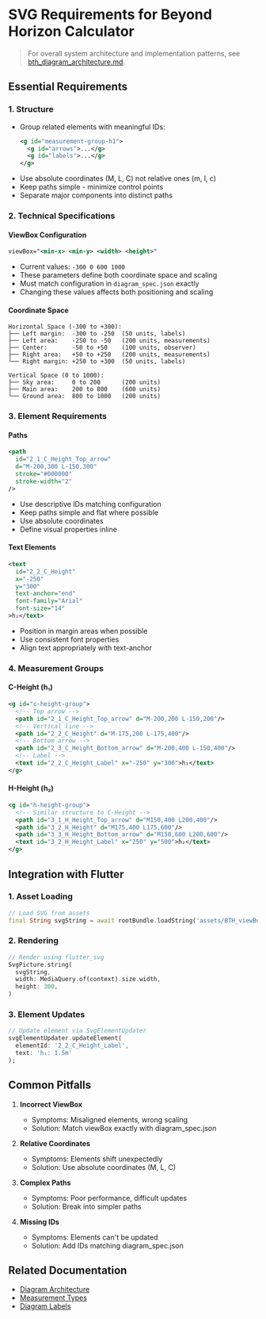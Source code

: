 # SVG Requirements for Beyond Horizon Calculator

> For overall system architecture and implementation patterns, see [bth_diagram_architecture.md](./bth_diagram_architecture.md).

## Essential Requirements

### 1. Structure
- Group related elements with meaningful IDs:
  ```svg
  <g id="measurement-group-h1">
    <g id="arrows">...</g>
    <g id="labels">...</g>
  </g>
  ```
- Use absolute coordinates (M, L, C) not relative ones (m, l, c)
- Keep paths simple - minimize control points
- Separate major components into distinct paths

### 2. Technical Specifications

#### ViewBox Configuration
```svg
viewBox="<min-x> <min-y> <width> <height>"
```
- Current values: `-300 0 600 1000`
- These parameters define both coordinate space and scaling
- Must match configuration in `diagram_spec.json` exactly
- Changing these values affects both positioning and scaling

#### Coordinate Space
```
Horizontal Space (-300 to +300):
├── Left margin:  -300 to -250  (50 units, labels)
├── Left area:    -250 to -50   (200 units, measurements)
├── Center:       -50 to +50    (100 units, observer)
├── Right area:   +50 to +250   (200 units, measurements)
└── Right margin: +250 to +300  (50 units, labels)

Vertical Space (0 to 1000):
├── Sky area:     0 to 200      (200 units)
├── Main area:    200 to 800    (600 units)
└── Ground area:  800 to 1000   (200 units)
```

### 3. Element Requirements

#### Paths
```svg
<path 
  id="2_1_C_Height_Top_arrow"
  d="M-200,300 L-150,300"
  stroke="#000000"
  stroke-width="2"
/>
```
- Use descriptive IDs matching configuration
- Keep paths simple and flat where possible
- Use absolute coordinates
- Define visual properties inline

#### Text Elements
```svg
<text
  id="2_2_C_Height"
  x="-250"
  y="300"
  text-anchor="end"
  font-family="Arial"
  font-size="14"
>h₁</text>
```
- Position in margin areas when possible
- Use consistent font properties
- Align text appropriately with text-anchor

### 4. Measurement Groups

#### C-Height (h₁)
```svg
<g id="c-height-group">
  <!-- Top arrow -->
  <path id="2_1_C_Height_Top_arrow" d="M-200,200 L-150,200"/>
  <!-- Vertical line -->
  <path id="2_2_C_Height" d="M-175,200 L-175,400"/>
  <!-- Bottom arrow -->
  <path id="2_3_C_Height_Bottom_arrow" d="M-200,400 L-150,400"/>
  <!-- Label -->
  <text id="2_2_C_Height_Label" x="-250" y="300">h₁</text>
</g>
```

#### H-Height (h₂)
```svg
<g id="h-height-group">
  <!-- Similar structure to C-Height -->
  <path id="3_1_H_Height_Top_arrow" d="M150,400 L200,400"/>
  <path id="3_2_H_Height" d="M175,400 L175,600"/>
  <path id="3_3_H_Height_Bottom_arrow" d="M150,600 L200,600"/>
  <text id="3_2_H_Height_Label" x="250" y="500">h₂</text>
</g>
```

## Integration with Flutter

### 1. Asset Loading
```dart
// Load SVG from assets
final String svgString = await rootBundle.loadString('assets/BTH_viewBox.svg');
```

### 2. Rendering
```dart
// Render using flutter_svg
SvgPicture.string(
  svgString,
  width: MediaQuery.of(context).size.width,
  height: 300,
)
```

### 3. Element Updates
```dart
// Update element via SvgElementUpdater
svgElementUpdater.updateElement(
  elementId: '2_2_C_Height_Label',
  text: 'h₁: 1.5m'
);
```

## Common Pitfalls

1. **Incorrect ViewBox**
   - Symptoms: Misaligned elements, wrong scaling
   - Solution: Match viewBox exactly with diagram_spec.json

2. **Relative Coordinates**
   - Symptoms: Elements shift unexpectedly
   - Solution: Use absolute coordinates (M, L, C)

3. **Complex Paths**
   - Symptoms: Poor performance, difficult updates
   - Solution: Break into simpler paths

4. **Missing IDs**
   - Symptoms: Elements can't be updated
   - Solution: Add IDs matching diagram_spec.json

## Related Documentation
- [Diagram Architecture](./bth_diagram_architecture.md)
- [Measurement Types](./measurement_groups/technical/measurement_types.md)
- [Diagram Labels](./diagram_labels_spec.md)
